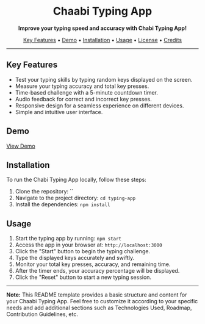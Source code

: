 <h1 align="center">Chaabi Typing App</h1>



<p align="center">
  <strong>Improve your typing speed and accuracy with Chabi Typing App!</strong>
</p>

<p align="center">
  <a href="#key-features">Key Features</a> •
  <a href="#demo">Demo</a> •
  <a href="#installation">Installation</a> •
  <a href="#usage">Usage</a> •
  <a href="#license">License</a> •
  <a href="#credits">Credits</a>
</p>

---

## Key Features

- Test your typing skills by typing random keys displayed on the screen.
- Measure your typing accuracy and total key presses.
- Time-based challenge with a 5-minute countdown timer.
- Audio feedback for correct and incorrect key presses.
- Responsive design for a seamless experience on different devices.
- Simple and intuitive user interface.

## Demo

[View Demo](https://6484bb5c42bbea0a153c9b49--loquacious-snickerdoodle-d374bd.netlify.app/)

## Installation

To run the Chabi Typing App locally, follow these steps:

1. Clone the repository: ``
2. Navigate to the project directory: `cd typing-app`
3. Install the dependencies: `npm install`

## Usage

1. Start the typing app by running: `npm start`
2. Access the app in your browser at: `http://localhost:3000`
3. Click the "Start" button to begin the typing challenge.
4. Type the displayed keys accurately and swiftly.
5. Monitor your total key presses, accuracy, and remaining time.
6. After the timer ends, your accuracy percentage will be displayed.
7. Click the "Reset" button to start a new typing session.




---

**Note:** This README template provides a basic structure and content for your Chaabi Typing App. Feel free to customize it according to your specific needs and add additional sections such as Technologies Used, Roadmap, Contribution Guidelines, etc.
